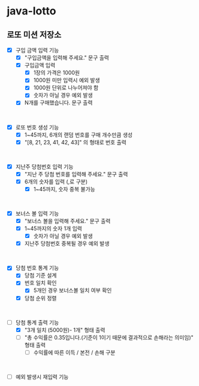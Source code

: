 # java-lotto

## 로또 미션 저장소

- [x] 구입 금액 입력 기능
    - [x] "구입금액을 입력해 주세요." 문구 출력
    - [x] 구입금액 입력
        - [x] 1장의 가격은 1000원
        - [x] 1000원 미만 입력시 예외 발생
        - [x] 1000원 단위로 나누어져야 함
        - [x] 숫자가 아닐 경우 예외 발생
    - [x] N개를 구매했습니다. 문구 출력

<br>

- [x] 로또 번호 생성 기능
    - [x] 1~45까지, 6개의 랜덤 번호를 구매 개수만큼 생성
    - [x] "[8, 21, 23, 41, 42, 43]" 의 형태로 번호 출력
  
<br>

- [x] 지난주 당첨번호 입력 기능
    - [x] "지난 주 당첨 번호를 입력해 주세요." 문구 출력
    - [x] 6개의 숫자를 입력 (,로 구분)
        - [x] 1~45까지, 숫자 중복 불가능

<br>

- [x] 보너스 볼 입력 기능
    - [x] "보너스 볼을 입력해 주세요." 문구 출력
    - [x] 1~45까지의 숫자 1개 입력
        - [x] 숫자가 아닐 경우 예외 발생
    - [x] 지난주 당첨번호 중복될 경우 예외 발생

<br>

- [x] 당첨 번호 통계 기능
    - [x] 당첨 기준 설계
    - [x] 번호 일치 확인
        - [x] 5개인 경우 보너스볼 일치 여부 확인
    - [x] 당첨 순위 정렬

<br>

- [ ] 당첨 통계 출력 기능
    - [x] "3개 일치 (5000원)- 1개" 형태 출력 
    - [ ] "총 수익률은 0.35입니다.(기준이 1이기 때문에 결과적으로 손해라는 의미임)" 형태 출력
        - [ ] 수익률에 따른 이득 / 본전 / 손해 구분

<br>

- [ ] 예외 발생시 재입력 기능